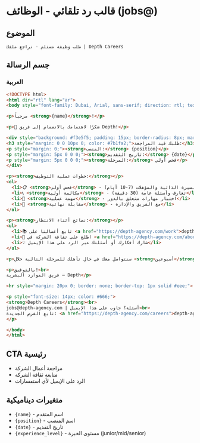 # قالب رد تلقائي - الوظائف (jobs@)

## الموضوع
```
طلب وظيفة مستلم - نراجع ملفك | Depth Careers
```

## جسم الرسالة

### العربية
```html
<!DOCTYPE html>
<html dir="rtl" lang="ar">
<body style="font-family: Dubai, Arial, sans-serif; direction: rtl; text-align: right;">

<p>مرحباً <strong>{name}</strong>!</p>

<p>🎯 شكرًا لاهتمامك بالانضمام إلى فريق Depth!</p>

<div style="background: #f3e5f5; padding: 15px; border-radius: 8px; margin: 20px 0; border-left: 4px solid #9c27b0;">
<h3 style="margin: 0 0 10px 0; color: #7b1fa2;">طلبك قيد المراجعة:</h3>
<p style="margin: 0;"><strong>المنصب:</strong> {position}</p>
<p style="margin: 5px 0 0 0;"><strong>تاريخ التقديم:</strong> {date}</p>
<p style="margin: 5px 0 0 0;"><strong>المرحلة:</strong> فحص أولي</p>
</div>

<p><strong>خطوات عملية التوظيف:</strong></p>
<ol>
  <li>📋 <strong>فحص أولي</strong> - مراجعة السيرة الذاتية والمؤهلات (7-10 أيام)</li>
  <li>📞 <strong>مكالمة أولية</strong> - تعارف وأسئلة عامة (30 دقيقة)</li>
  <li>🎯 <strong>مهمة عملية</strong> - اختبار مهارات متعلق بالدور</li>
  <li>🤝 <strong>مقابلة نهائية</strong> - مع الفريق والإدارة</li>
</ol>

<p><strong>نصائح أثناء الانتظار:</strong></p>
<ul>
  <li>📚 تابع أعمالنا على <a href="https://depth-agency.com/work">depth-agency.com/work</a></li>
  <li>🎨 اطلع على ثقافة الشركة في <a href="https://depth-agency.com/about">صفحة من نحن</a></li>
  <li>💡 شارك أفكارك أو أسئلتك عبر الرد على هذا الإيميل</li>
</ul>

<p>سنتواصل معك في حال تأهلك للمرحلة التالية خلال <strong>أسبوعين</strong>.</p>

<p>بالتوفيق!<br>
فريق الموارد البشرية — Depth</p>

<hr style="margin: 20px 0; border: none; border-top: 1px solid #eee;">

<p style="font-size: 14px; color: #666;">
<strong>Depth Careers</strong><br>
jobs@depth-agency.com | أسئلة؟ جاوب على هذا الإيميل<br>
تابع الفرص الجديدة: <a href="https://depth-agency.com/careers">depth-agency.com/careers</a>
</p>

</body>
</html>
```

## CTA رئيسية
- مراجعة أعمال الشركة
- متابعة ثقافة الشركة
- الرد على الإيميل لأي استفسارات

## متغيرات ديناميكية
- `{name}` - اسم المتقدم
- `{position}` - اسم المنصب
- `{date}` - تاريخ التقديم
- `{experience_level}` - مستوى الخبرة (junior/mid/senior)
